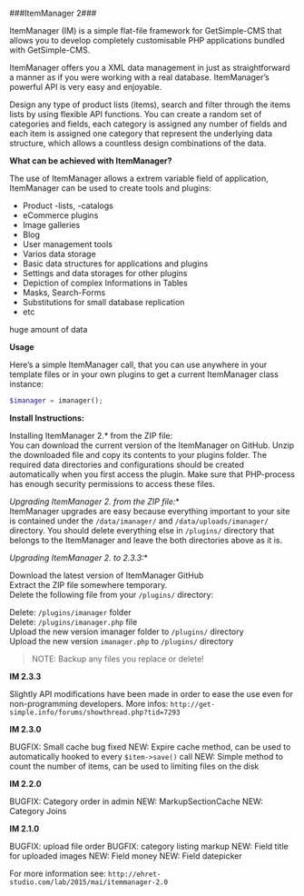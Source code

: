 ###ItemManager 2###

ItemManager (IM) is a simple flat-file framework for GetSimple-CMS that allows you to develop completely customisable
PHP applications bundled with GetSimple-CMS.

ItemManager offers you a XML data management in just as straightforward a manner as if you were working with a real
database. ItemManager’s powerful API is very easy and enjoyable.

Design any type of product lists (items), search and filter through the items lists by using flexible API functions.
You can create a random set of categories and fields, each category is assigned any number of fields and each item is
assigned one category that represent the underlying data structure, which allows a countless design combinations of the
data.



**What can be achieved with ItemManager?**

The use of ItemManager allows a extrem variable field of application, ItemManager can be used to create tools and
plugins:

- Product -lists, -catalogs
- eCommerce plugins
- Image galleries
- Blog
- User management tools
- Varios data storage
- Basic data structures for applications and plugins
- Settings and data storages for other plugins
- Depiction of complex Informations in Tables
- Masks, Search-Forms
- Substitutions for small database replication
- etc

huge amount of data

**Usage**

Here’s a simple ItemManager call, that you can use anywhere in your template files or in your own plugins to get a
current ItemManager class instance:

```php
$imanager = imanager();
```

**Install Instructions:**  

Installing ItemManager 2.* from the ZIP file:  
You can download the current version of the ItemManager on GitHub. Unzip the downloaded file and copy its
contents to your plugins folder. The required data directories and configurations should be created automatically
when you first access the plugin. Make sure that PHP-process has enough security permissions to access these files.

**Upgrading ItemManager 2.* from the ZIP file:**  
ItemManager upgrades are easy because everything important to your site is contained under the `/data/imanager/` and
`/data/uploads/imanager/` directory. You should delete everything else in `/plugins/` directory that belongs to the
ItemManager and leave the both directories above as it is.

**Upgrading ItemManager 2.* to 2.3.3:**  

Download the latest version of ItemManager GitHub  
Extract the ZIP file somewhere temporary.  
Delete the following file from your `/plugins/` directory:  

Delete: `/plugins/imanager` folder  
Delete: `/plugins/imanager.php` file  
Upload the new version imanager folder to `/plugins/` directory  
Upload the new version `imanager.php` to `/plugins/` directory  

> NOTE: Backup any files you replace or delete!


**IM 2.3.3**

Slightly API modifications have been made in order to ease the use even for non-programming developers.
More infos: `http://get-simple.info/forums/showthread.php?tid=7293`

**IM 2.3.0**

BUGFIX: Small cache bug fixed
NEW: Expire cache method, can be used to automatically hooked to every `$item->save()` call
NEW: Simple method to count the number of items, can be used to limiting files on the disk

**IM 2.2.0**

BUGFIX: Category order in admin
NEW: MarkupSectionCache
NEW: Category Joins

**IM 2.1.0**

BUGFIX: upload file order
BUGFIX: category listing markup
NEW: Field title for uploaded images
NEW: Field money
NEW: Field datepicker

For more information see: `http://ehret-studio.com/lab/2015/mai/itemmanager-2.0`


